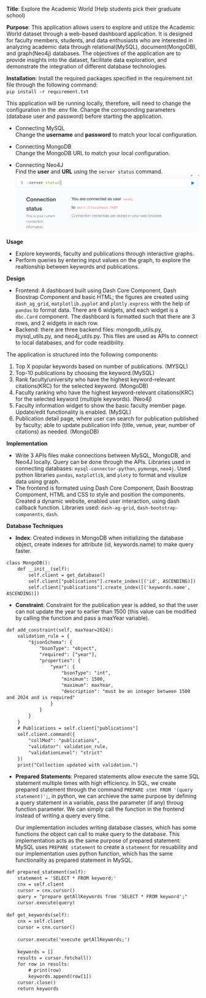 **Title**: Explore the Academic World (Help students pick their graduate school)

**Purpose**: This application allows users to explore and utilize the Academic
World dataset through a web-based dashboard application. It is designed for
faculty members, students, and data enthusiasts who are interested in analyzing
academic data through relational(MySQL), document(MongoDB), and graph(Neo4j)
databases. The objectives of the application are to provide insights into the
dataset, facilitate data exploration, and demonstrate the integration of
different database technologies.



**Installation**: Install the required packages specified in the requirement.txt
file through the following command:  
`pip install -r requirement.txt`

This application will be running locally, therefore, will need to change the
configuration in the .env file. Change the corrsponding parameters (database
user and password) before starting the application.

- Connecting MySQL  
  Change the **username** and **password** to match your local configuration.

- Connecting MongoDB  
  Change the MongoDB URL to match your local configuration.

- Connecting Neo4J  
  Find the **user** and **URL** using the `server status` command.
  ![alt text](./assets/neo4j.png)

**Usage**

- Explore keywords, faculty and publications through interactive graphs.
- Perform queries by entering input values on the graph, to explore the
  realtionship between keywords and publications.

**Design**

- Frontend: A dashboard built using Dash Core Component, Dash Boostrap Component
  and basic HTML; the figures are created using `dash_ag_grid`,
  `matplotlib.pyplot` and `plotly.express` with the help of `pandas` to format
  data. There are 6 widgets, and each widget is a `dbc.Card` component. The
  dashboard is formatted such that there are 3 rows, and 2 widgets in each row.
- Backend: there are three backend files: mongodb_utils.py, mysql_utils.py, and
  neo4j_utils.py. This files are used as APIs to connect to local databases, and
  for code readibility.

The application is structured into the following components:

1. Top X popular keywords based on number of publications. (MYSQL)
2. Top-10 publications by choosing the keyword.(MySQL)
3. Rank faculty/university who have the highest keyword-relevant citations(KRC)
   for the selected keyword. (MongoDB)
4. Faculty ranking who have the highest keyword-relevant citations(KRC) for the
   selected keyword (multiple keywords). (Neo4j)
5. Faculty information widget to show the basic faculty member page. Update/edit
   functionality is enabled. (MySQL)
6. Publication detail page, where user can search for publication published by
   faculty; able to update publication info (title, venue, year, number of
   citations) as needed. (MongoDB)

**Implementation**

- Write 3 APIs files make connections between MySQL, MongoDB, and Neo4J locally.
  Query can be done through the APIs. Libraries used in connecting databases:
  `mysql-connector-python`, `pymongo`, `neo4j`. Used python libraries `pandas`,
  `matplotlib`, and `ploty` to format and visulize data using graph.
- The frontend is formated using Dash Core Component, Dash Boostrap Compoment,
  HTML and CSS to style and position the components. Created a dynamic website,
  enabled user interaction, using dash callback function. Libraries used:
  `dash-ag-grid`, `dash-bootstrap-components`, `dash`.

**Database Techniques**

- **Index**: Created indexes in MongoDB when initializing the database object,
  create indexes for attribute (id, keywords.name) to make query faster.

```
class MongoDB():
    def __init__(self):
        self.client = get_database()
        self.client["publications"].create_index([('id', ASCENDING)])
        self.client["publications"].create_index([('keywords.name', ASCENDING)])
```

- **Constraint**: Constraint for the publication year is added, so that the user
  can not update the year to earlier than 1500 (this value can be modified by
  calling the function and pass a maxYear variable).

```
def add_constraint(self, maxYear=2024):
    validation_rule = {
        "$jsonSchema": {
            "bsonType": "object",
            "required": ["year"],
            "properties": {
                "year": {
                    "bsonType": "int",
                    "minimum": 1500,
                    "maximum": maxYear,
                    "description": "must be an integer between 1500 and 2024 and is required"
                }
            }
        }
    }
    # Publications = self.client["publications"]
    self.client.command({
        "collMod": "publications",
        "validator": validation_rule,
        "validationLevel": "strict"
    })
    print("Collection updated with validation.")
```

- **Prepared Statements**: Prepared statements allow execute the same SQL
  statement multiple times with high efficiency. In SQL, we create prepared
  statement through the command `PREPARE stmt FROM '(query statement)';`, in
  python, we can archieve the same purpose by defining a query statement in a
  variable, pass the parameter (if any) throug function parameter. We can simply
  call the function in the frontend instead of writing a query every time.

  Our implementation includes writing database classes, which has some functions the object can call to make query to the database. This implementation acts as the same purpose of prepared statement: MySQL uses `PREPARE statement` to create a `statement` for resuability and our implementation uses python function, which has the same functionality as prepared statement in MySQL.

```
def prepared_statement(self):
    statement = 'SELECT * FROM keyword;'
    cnx = self.client
    cursor = cnx.cursor()
    query = "prepare getAllKeywords from 'SELECT * FROM keyword';"
    cursor.execute(query)

def get_keywords(self):
    cnx = self.client
    cursor = cnx.cursor()
    
    cursor.execute('execute getAllKeywords;')
    
    keywords = []
    results = cursor.fetchall()
    for row in results:
        # print(row)
        keywords.append(row[1])
    cursor.close()
    return keywords
```



